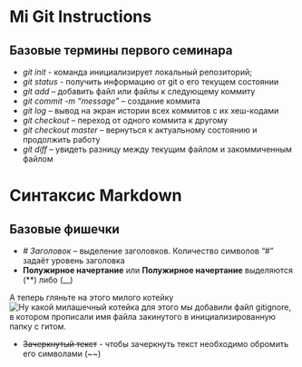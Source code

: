 # Mi Git Instructions

## Базовые термины первого семинара

* *git init* - команда инициализирует локальный репозиторий;
* *git status* - получить информацию от git о его текущем состоянии
* *git add* – добавить файл или файлы к следующему коммиту
* *git commit -m “message”* – создание коммита
* *git log* – вывод на экран истории всех коммитов с их хеш-кодами
* *git checkout* – переход от одного коммита к другому
* *git checkout master* – вернуться к актуальному состоянию и продолжить работу
* *git diff* – увидеть разницу между текущим файлом и закоммиченным файлом


# Синтаксис Markdown

## Базовые фишечки

* *# Заголовок* – выделение заголовков. Количество символов “#” задаёт уровень заголовка
* **Полужирное начертание** или __Полужирное начертание__ выделяются (**) либо (__)

А теперь гляньте на этого милого котейку ![Ну какой милашечный котейка](kiti.jpg) для этого мы добавили файл gitignore, в котором прописали имя файла закинутого в инициализированную папку с гитом.
* ~~Зачеркнутый текст~~ - чтобы зачеркнуть текст необходимо обромить его символами (~~)

